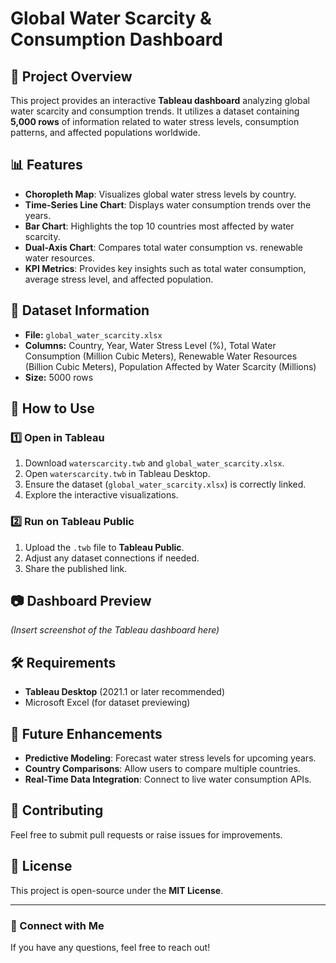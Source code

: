 # Global Water Scarcity & Consumption Dashboard

## 📌 Project Overview
This project provides an interactive **Tableau dashboard** analyzing global water scarcity and consumption trends. It utilizes a dataset containing **5,000 rows** of information related to water stress levels, consumption patterns, and affected populations worldwide.

## 📊 Features
- **Choropleth Map**: Visualizes global water stress levels by country.
- **Time-Series Line Chart**: Displays water consumption trends over the years.
- **Bar Chart**: Highlights the top 10 countries most affected by water scarcity.
- **Dual-Axis Chart**: Compares total water consumption vs. renewable water resources.
- **KPI Metrics**: Provides key insights such as total water consumption, average stress level, and affected population.

## 📂 Dataset Information
- **File:** `global_water_scarcity.xlsx`
- **Columns:** Country, Year, Water Stress Level (%), Total Water Consumption (Million Cubic Meters), Renewable Water Resources (Billion Cubic Meters), Population Affected by Water Scarcity (Millions)
- **Size:** 5000 rows

## 🚀 How to Use
### 1️⃣ Open in Tableau
1. Download `waterscarcity.twb` and `global_water_scarcity.xlsx`.
2. Open `waterscarcity.twb` in Tableau Desktop.
3. Ensure the dataset (`global_water_scarcity.xlsx`) is correctly linked.
4. Explore the interactive visualizations.

### 2️⃣ Run on Tableau Public
1. Upload the `.twb` file to **Tableau Public**.
2. Adjust any dataset connections if needed.
3. Share the published link.

## 📷 Dashboard Preview
*(Insert screenshot of the Tableau dashboard here)*

## 🛠️ Requirements
- **Tableau Desktop** (2021.1 or later recommended)
- Microsoft Excel (for dataset previewing)

## 📌 Future Enhancements
- **Predictive Modeling**: Forecast water stress levels for upcoming years.
- **Country Comparisons**: Allow users to compare multiple countries.
- **Real-Time Data Integration**: Connect to live water consumption APIs.

## 🤝 Contributing
Feel free to submit pull requests or raise issues for improvements.

## 📜 License
This project is open-source under the **MIT License**.

---

### 📩 Connect with Me
If you have any questions, feel free to reach out!

